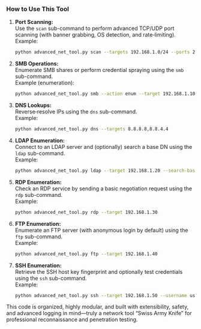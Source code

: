 ### How to Use This Tool

1. **Port Scanning:**  
   Use the `scan` sub-command to perform advanced TCP/UDP port scanning (with banner grabbing, OS detection, and rate‑limiting).  
   Example:  
   ```bash
   python advanced_net_tool.py scan --targets 192.168.1.0/24 --ports 22-443 --protocol both --os-detect --banner
   ```

2. **SMB Operations:**  
   Enumerate SMB shares or perform credential spraying using the `smb` sub-command.  
   Example (enumeration):  
   ```bash
   python advanced_net_tool.py smb --action enum --target 192.168.1.10
   ```

3. **DNS Lookups:**  
   Reverse‑resolve IPs using the `dns` sub-command.  
   Example:  
   ```bash
   python advanced_net_tool.py dns --targets 8.8.8.8,8.8.4.4
   ```

4. **LDAP Enumeration:**  
   Connect to an LDAP server and (optionally) search a base DN using the `ldap` sub-command.  
   Example:  
   ```bash
   python advanced_net_tool.py ldap --target 192.168.1.20 --search-base "dc=example,dc=com"
   ```

5. **RDP Enumeration:**  
   Check an RDP service by sending a basic negotiation request using the `rdp` sub-command.  
   Example:  
   ```bash
   python advanced_net_tool.py rdp --target 192.168.1.30
   ```

6. **FTP Enumeration:**  
   Enumerate an FTP server (with anonymous login by default) using the `ftp` sub-command.  
   Example:  
   ```bash
   python advanced_net_tool.py ftp --target 192.168.1.40
   ```

7. **SSH Enumeration:**  
   Retrieve the SSH host key fingerprint and optionally test credentials using the `ssh` sub-command.  
   Example:  
   ```bash
   python advanced_net_tool.py ssh --target 192.168.1.50 --username user --password secret
   ```

This code is organized, highly modular, and built with extensibility, safety, and advanced logging in mind—truly a network tool “Swiss Army Knife” for professional reconnaissance and penetration testing.
